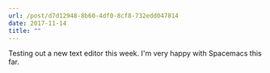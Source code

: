 ```yaml
---
url: /post/d7d12948-8b60-4df0-8cf8-732edd047814
date: 2017-11-14
title: ""
---
```


Testing out a new text editor this week. I'm very happy with Spacemacs this far.